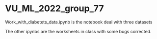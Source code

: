 # VU_ML_2022_group_77

Work_with_diabetets_data.ipynb is the notebook deal with three datasets

The other ipynbs are the worksheets in class with some bugs corrected.

